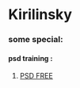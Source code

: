 # Kirilinsky
### some special:

#### psd training :

1. [PSD FREE](https://kirilinsky.github.io/free_psd/)
